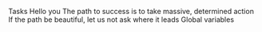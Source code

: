 Tasks
Hello you
The path to success is to take massive, determined action
If the path be beautiful, let us not ask where it leads
Global variables

